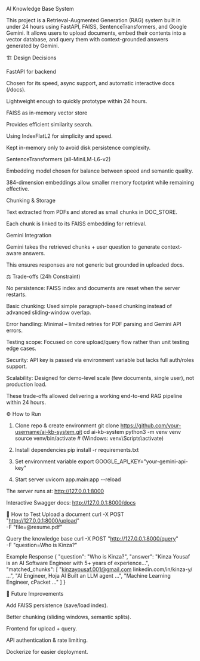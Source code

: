 AI Knowledge Base System

This project is a Retrieval-Augmented Generation (RAG) system built in under 24 hours using FastAPI, FAISS, SentenceTransformers, and Google Gemini.
It allows users to upload documents, embed their contents into a vector database, and query them with context-grounded answers generated by Gemini.

🏗️ Design Decisions

FastAPI for backend

Chosen for its speed, async support, and automatic interactive docs (/docs).

Lightweight enough to quickly prototype within 24 hours.

FAISS as in-memory vector store

Provides efficient similarity search.

Using IndexFlatL2 for simplicity and speed.

Kept in-memory only to avoid disk persistence complexity.

SentenceTransformers (all-MiniLM-L6-v2)

Embedding model chosen for balance between speed and semantic quality.

384-dimension embeddings allow smaller memory footprint while remaining effective.

Chunking & Storage

Text extracted from PDFs and stored as small chunks in DOC_STORE.

Each chunk is linked to its FAISS embedding for retrieval.

Gemini Integration

Gemini takes the retrieved chunks + user question to generate context-aware answers.

This ensures responses are not generic but grounded in uploaded docs.

⚖️ Trade-offs (24h Constraint)

No persistence: FAISS index and documents are reset when the server restarts.

Basic chunking: Used simple paragraph-based chunking instead of advanced sliding-window overlap.

Error handling: Minimal – limited retries for PDF parsing and Gemini API errors.

Testing scope: Focused on core upload/query flow rather than unit testing edge cases.

Security: API key is passed via environment variable but lacks full auth/roles support.

Scalability: Designed for demo-level scale (few documents, single user), not production load.

These trade-offs allowed delivering a working end-to-end RAG pipeline within 24 hours.

⚙️ How to Run
1. Clone repo & create environment
git clone https://github.com/your-username/ai-kb-system.git
cd ai-kb-system
python3 -m venv venv
source venv/bin/activate   # (Windows: venv\Scripts\activate)

2. Install dependencies
pip install -r requirements.txt

3. Set environment variable
export GOOGLE_API_KEY="your-gemini-api-key"

4. Start server
uvicorn app.main:app --reload


The server runs at: http://127.0.0.1:8000

Interactive Swagger docs: http://127.0.0.1:8000/docs

🧪 How to Test
Upload a document
curl -X POST "http://127.0.0.1:8000/upload" \
  -F "file=@resume.pdf"

Query the knowledge base
curl -X POST "http://127.0.0.1:8000/query" \
  -F "question=Who is Kinza?"

Example Response
{
  "question": "Who is Kinza?",
  "answer": "Kinza Yousaf is an AI Software Engineer with 5+ years of experience...",
  "matched_chunks": [
    "kinzayousaf.001@gmail.com linkedin.com/in/kinza-y/ ...",
    "AI Engineer, Hoja AI Built an LLM agent ...",
    "Machine Learning Engineer, cPacket ..."
  ]
}

🚀 Future Improvements

Add FAISS persistence (save/load index).

Better chunking (sliding windows, semantic splits).

Frontend for upload + query.

API authentication & rate limiting.

Dockerize for easier deployment.